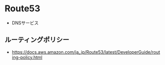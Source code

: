 # Route53
* DNSサービス

## ルーティングポリシー
* https://docs.aws.amazon.com/ja_jp/Route53/latest/DeveloperGuide/routing-policy.html